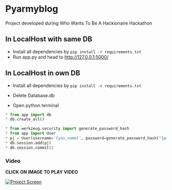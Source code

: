 # Pyarmyblog
Project developed during Who Wants To Be A Hackionaire Hackathon

## In LocalHost with same DB

* Install all dependencies by ```pip install -r requirements.txt```
* Run app.py and head to http://127.0.0.1:5000/

## In LocalHost in own DB
* Install all dependencies by ```pip install -r requirements.txt```
* Delete Database.db

* Open python terminal

```python
* from app import db
* db.create_all()

* from werkzeug.security import generate_password_hash
* from app import User
* pj = User(username='{you_name}', password=generate_password_hash("{password}"))
* db.session.add(pj)
* db.session.commit()
```

### Video 
**CLICK ON IMAGE TO PLAY VIDEO**

[![Project Screen](https://img.youtube.com/vi/G3v-P9-mx5Q/0.jpg)](https://www.youtube.com/watch?v=G3v-P9-mx5Q)
